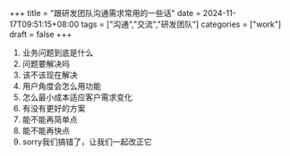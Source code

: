 +++
title = "跟研发团队沟通需求常用的一些话"
date = 2024-11-17T09:51:15+08:00
tags = ["沟通","交流","研发团队"]
categories = ["work"]
draft = false
+++
1. 业务问题到底是什么
2. 问题要解决吗
3. 该不该现在解决
4. 用户角度会怎么用功能
5. 怎么最小成本适应客户需求变化
6. 有没有更好的方案
7. 能不能再简单点
8. 能不能再快点
9. sorry我们搞错了，让我们一起改正它
